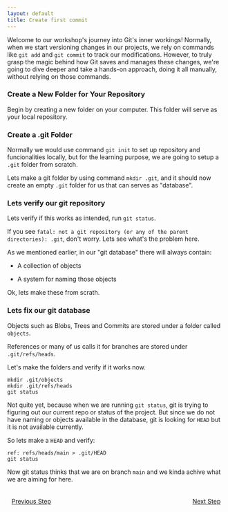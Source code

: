 ```yaml
---
layout: default
title: Create first commit
---
```


Welcome to our workshop's journey into Git's inner workings! Normally, when we start versioning changes in our projects, we rely on commands like `git add` and `git commit` to track our modifications. However, to truly grasp the magic behind how Git saves and manages these changes, we're going to dive deeper and take a hands-on approach, doing it all manually, without relying on those commands. 

### Create a New Folder for Your Repository

Begin by creating a new folder on your computer. This folder will serve as your local repository.

### Create a .git Folder

Normally we would use command `git init` to set up repository and funcionalities locally, but for the learning purpose, we are going to setup a `.git` folder from scratch. 

Lets make a git folder by using command `mkdir .git`, and it should now create an empty `.git` folder for us that can serves as "database".


### Lets verify our git repository

Lets verify if this works as intended, run `git status`. 

If you see `fatal: not a git repository (or any of the parent directories): .git`, don't worry. Lets see what's the problem here.

As we mentioned earlier, in our "git database" there will always contain:

- A collection of objects

- A system for naming those objects

Ok, lets make these from scrath.


### Lets fix our git database

Objects such as Blobs, Trees and Commits are stored under a folder called `objects`.

References or many of us calls it for branches are stored under `.git/refs/heads`.

Let's make the folders and verify if it works now.

```
mkdir .git/objects
mkdir .git/refs/heads
git status
```

Not quite yet, because when we are running `git status`, git is trying to figuring out our current repo or status of the project. But since we do not have naming or objects available in the database, git is looking for `HEAD` but it is not available currently. 

So lets make a `HEAD` and verify:

```
ref: refs/heads/main > .git/HEAD
git status
```

Now git status thinks that we are on branch `main` and we kinda achive what we are aiming for here.


<footer style="width: 100%; display: flex; justify-content: space-between; padding: 20px 0;">
    <a href="" style="float: left; margin-left: 10px;">Previous Step</a>
    <a href="./2-blob-commit.html" style="float: right; margin-right: 10px;">Next Step</a>
</footer>